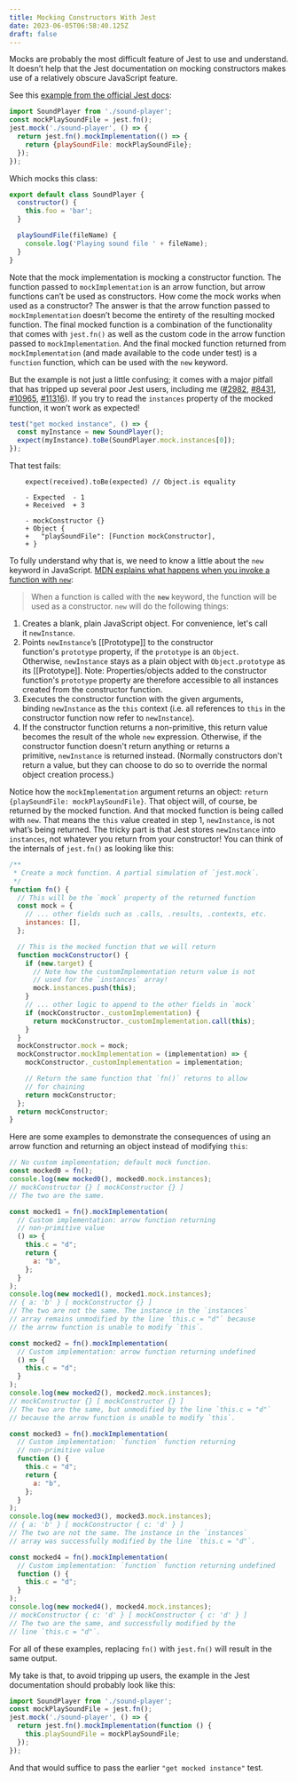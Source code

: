 ```yaml
---
title: Mocking Constructors With Jest
date: 2023-06-05T06:58:40.125Z
draft: false
---
```

Mocks are probably the most difficult feature of Jest to use and understand. It doesn’t help that the Jest documentation on mocking constructors makes use of a relatively obscure JavaScript feature. 

See this [example from the official Jest docs](https://jestjs.io/docs/es6-class-mocks#calling-jestmock-with-the-module-factory-parameter):

```js
import SoundPlayer from './sound-player';
const mockPlaySoundFile = jest.fn();
jest.mock('./sound-player', () => {
  return jest.fn().mockImplementation(() => {
    return {playSoundFile: mockPlaySoundFile};
  });
});
```

Which mocks this class:

```js
export default class SoundPlayer {
  constructor() {
    this.foo = 'bar';
  }

  playSoundFile(fileName) {
    console.log('Playing sound file ' + fileName);
  }
}
```

Note that the mock implementation is mocking a constructor function. The function passed to `mockImplementation` is an arrow function, but arrow functions can’t be used as constructors. How come the mock works when used as a constructor? The answer is that the arrow function passed to `mockImplementation` doesn’t become the entirety of the resulting mocked function. The final mocked function is a combination of the functionality that comes with `jest.fn()` as well as the custom code in the arrow function passed to `mockImplementation`. And the final mocked function returned from `mockImplementation` (and made available to the code under test) is a `function` function, which can be used with the `new` keyword.

But the example is not just a little confusing; it comes with a major pitfall that has tripped up several poor Jest users, including me ([#2982](https://github.com/jestjs/jest/issues/2982), [#8431](https://github.com/jestjs/jest/issues/8431), [#10965](https://github.com/jestjs/jest/issues/10965), [#11316](https://github.com/jestjs/jest/issues/11316)). If you try to read the `instances` property of the mocked function, it won’t work as expected! 

```js
test("get mocked instance", () => {
  const myInstance = new SoundPlayer();
  expect(myInstance).toBe(SoundPlayer.mock.instances[0]);
});
```

That test fails:

```console
    expect(received).toBe(expected) // Object.is equality

    - Expected  - 1
    + Received  + 3

    - mockConstructor {}
    + Object {
    +   "playSoundFile": [Function mockConstructor],
    + }
```

To fully understand why that is, we need to know a little about the `new` keyword in JavaScript. [MDN explains what happens when you invoke a function with `new`](https://developer.mozilla.org/en-US/docs/Web/JavaScript/Reference/Operators/new#description):

> When a function is called with the **`new`** keyword, the function will be used as a constructor. `new` will do the following things:
1. Creates a blank, plain JavaScript object. For convenience, let's call it `newInstance`.
2. Points `newInstance`’s [[Prototype]] to the constructor function's `prototype` property, if the `prototype` is an `Object`. Otherwise, `newInstance` stays as a plain object with `Object.prototype` as its [[Prototype]]. Note: Properties/objects added to the constructor function's `prototype` property are therefore accessible to all instances created from the constructor function.
3. Executes the constructor function with the given arguments, binding `newInstance` as the `this` context (i.e. all references to `this` in the constructor function now refer to `newInstance`).
4. If the constructor function returns a non-primitive, this return value becomes the result of the whole `new` expression. Otherwise, if the constructor function doesn't return anything or returns a primitive, `newInstance` is returned instead. (Normally constructors don't return a value, but they can choose to do so to override the normal object creation process.)


Notice how the `mockImplementation` argument returns an object: `return {playSoundFile: mockPlaySoundFile}`. That object will, of course, be returned by the mocked function. And that mocked function is being called with `new`. That means the `this` value created in step 1, `newInstance`, is not what’s being returned. The tricky part is that Jest stores `newInstance` into `instances`, not whatever you return from your constructor! You can think of the internals of `jest.fn()` as looking like this:

```js
/**
 * Create a mock function. A partial simulation of `jest.mock`.
 */
function fn() {
  // This will be the `mock` property of the returned function
  const mock = {
    // ... other fields such as .calls, .results, .contexts, etc.
    instances: [],
  };

  // This is the mocked function that we will return
  function mockConstructor() {
    if (new.target) {
      // Note how the customImplementation return value is not
      // used for the `instances` array!
      mock.instances.push(this);
    }
    // ... other logic to append to the other fields in `mock`
    if (mockConstructor._customImplementation) {
      return mockConstructor._customImplementation.call(this);
    }
  }
  mockConstructor.mock = mock;
  mockConstructor.mockImplementation = (implementation) => {
    mockConstructor._customImplementation = implementation;

    // Return the same function that `fn()` returns to allow
    // for chaining
    return mockConstructor;
  };
  return mockConstructor;
}
```

Here are some examples to demonstrate the consequences of using an arrow function and returning an object instead of modifying `this`:

```js
// No custom implementation; default mock function.
const mocked0 = fn();
console.log(new mocked0(), mocked0.mock.instances);
// mockConstructor {} [ mockConstructor {} ]
// The two are the same.

const mocked1 = fn().mockImplementation(
  // Custom implementation: arrow function returning
  // non-primitive value
  () => {
    this.c = "d";
    return {
      a: "b",
    };
  }
);
console.log(new mocked1(), mocked1.mock.instances);
// { a: 'b' } [ mockConstructor {} ]
// The two are not the same. The instance in the `instances`
// array remains unmodified by the line `this.c = "d"` because
// the arrow function is unable to modify `this`.

const mocked2 = fn().mockImplementation(
  // Custom implementation: arrow function returning undefined
  () => {
    this.c = "d";
  }
);
console.log(new mocked2(), mocked2.mock.instances);
// mockConstructor {} [ mockConstructor {} ]
// The two are the same, but unmodified by the line `this.c = "d"`
// because the arrow function is unable to modify `this`.

const mocked3 = fn().mockImplementation(
  // Custom implementation: `function` function returning
  // non-primitive value
  function () {
    this.c = "d";
    return {
      a: "b",
    };
  }
);
console.log(new mocked3(), mocked3.mock.instances);
// { a: 'b' } [ mockConstructor { c: 'd' } ]
// The two are not the same. The instance in the `instances`
// array was successfully modified by the line `this.c = "d"`.

const mocked4 = fn().mockImplementation(
  // Custom implementation: `function` function returning undefined
  function () {
    this.c = "d";
  }
);
console.log(new mocked4(), mocked4.mock.instances);
// mockConstructor { c: 'd' } [ mockConstructor { c: 'd' } ]
// The two are the same, and successfully modified by the
// line `this.c = "d"`.
```

For all of these examples, replacing `fn()` with `jest.fn()` will result in the same output.

My take is that, to avoid tripping up users, the example in the Jest documentation should probably look like this:

```js
import SoundPlayer from './sound-player';
const mockPlaySoundFile = jest.fn();
jest.mock('./sound-player', () => {
  return jest.fn().mockImplementation(function () {
    this.playSoundFile = mockPlaySoundFile;
  });
});
```

And that would suffice to pass the earlier `"get mocked instance"` test.

